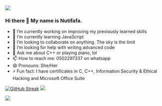 # ![](https://github.com/neophyte-programmer/neophyte-programmer/blob/main/banner.png?raw=true)

### Hi there 👋 My name is Nutifafa.

- 🔭 I’m currently working on improving my previously learned skills
- 🌱 I’m currently learning JavaScript
- 👯 I’m looking to collaborate on anything. The sky is the limit
- 🤔 I’m looking for help with writing advanced code
- 💬 Ask me about C++ or playing piano, lol
- 📫 How to reach me: 0502297337 on whatsapp
- 😄 Pronouns: She/Her
- ⚡ Fun fact: I have certificates in C, C++, Information Security & Ethical Hacking and Microsoft Office Suite 

[![GitHub Streak](http://github-readme-streak-stats.herokuapp.com?user=neophyte-programmer&theme=dark&hide_border=true)](https://git.io/streak-stats) ![](https://github-readme-stats.vercel.app/api?username=neophyte-programmer&theme=radical) 

<img align="center" src="https://github-readme-stats.vercel.app/api/top-langs/?username=neophyte-programmer&theme=dark&layout=compact"/>

